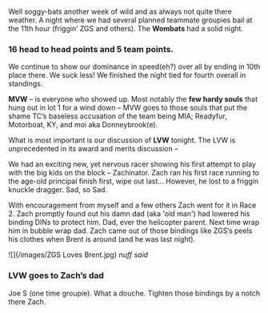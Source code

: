 Well soggy-bats another week of wild and as always not quite there weather. 
A night where we had several planned teammate groupies bail at the 11th hour (friggin’ ZGS and others). The **Wombats** had a solid night. 
 
### 16 head to head points and 5 team points. ### 

We continue to show our dominance in speed(eh?) over all by ending in 10th place there. We suck less! We finished the night tied for fourth overall in standings.
 
**MVW** – is everyone who showed up. Most notably the **few hardy souls** that hung out in lot 1 for a wind down – MVW goes to those souls that put the shame TC’s baseless accusation of the team being MIA; Readyfur, Motorboat, KY, and moi aka Donneybrook(e). 
 
What is most important is our discussion of **LVW** tonight. The LVW is unprecedented in its award and merits discussion – 
 
We had an exciting new, yet nervous racer showing his first attempt to play with the big kids on the block – Zachinator. 
Zach ran his first race running to the age-old principal finish first, wipe out last… However, he lost to a friggin knuckle dragger. 
Sad, so Sad. 

With encouragement from myself and a few others Zach went for it in Race 2. Zach promptly found out his damn dad (aka 'old man') had lowered his binding DINs to protect him. 
Dad, ever the helicopter parent. Next time wrap him in bubble wrap dad. 
Zach came out of those bindings like ZGS’s peels his clothes when Brent is around (and he was last night).

![](/images/ZGS Loves Brent.jpg)
*nuff said*
 
### LVW goes to Zach’s dad ### 
Joe S (one time groupie). What a douche. Tighten those bindings by a notch there Zach. 
